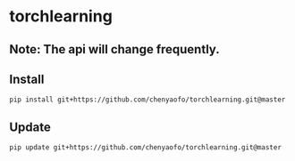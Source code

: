 # torchlearning

## Note: The api will change frequently.

## Install

``` plain
pip install git+https://github.com/chenyaofo/torchlearning.git@master
```

## Update

``` plain
pip update git+https://github.com/chenyaofo/torchlearning.git@master
```

